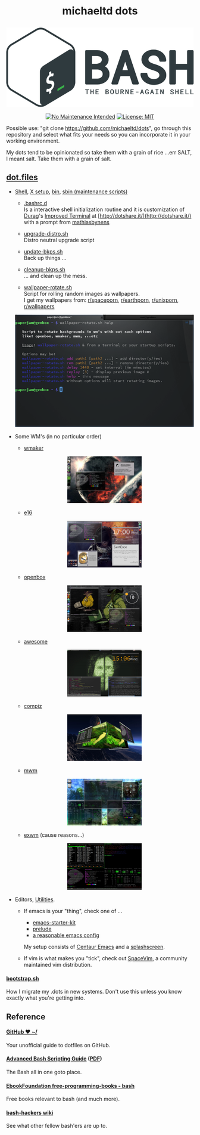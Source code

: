 # <p align="center">michaeltd dots</p>
<p align="center"><a href="http://www.tldp.org/LDP/abs/html/abs-guide.html"><img alt="bash-logo" src="assets/bash_logo_transparent.svg"></a></p>
<p align="center"><a href="http://unmaintained.tech/"><img alt="No Maintenance Intended" src="http://unmaintained.tech/badge.svg"></a> <a href="https://opensource.org/licenses/MIT"><img alt="License: MIT" src="https://img.shields.io/badge/License-MIT-yellow.svg"></a></p>

  Possible use: "git clone https://github.com/michaeltd/dots", go through this repository and select what fits your needs so you can incorporate it in your working environment.

  My dots tend to be opinionated so take them with a grain of rice ...err SALT, I meant salt. Take them with a grain of salt.

## [dot.files](dot.files)

* [Shell](dot.files/.bash_profile), [X setup](dot.files/.xinitrc), [bin](dot.files/bin/), [sbin (maintenance scripts)](dot.files/sbin/)

  * [.bashrc.d](dot.files/.bashrc.d)
  <br/>Is a interactive shell initialization routine and it is customization of [Durag](http://dotshare.it/~Durag/)'s [Improved Terminal](http://dotshare.it/dots/1027/) at [http://dotshare.it/](http://dotshare.it/) with a prompt from [mathiasbynens](https://github.com/mathiasbynens/dotfiles)

  * [upgrade-distro.sh](dot.files/sbin/upgrade-distro.sh)
  <br/>Distro neutral upgrade script

  * [update-bkps.sh](dot.files/sbin/update-bkps.sh)
  <br/>Back up things ...

  * [cleanup-bkps.sh](dot.files/sbin/cleanup-bkps.sh)
  <br/> ... and clean up the mess.

  * [wallpaper-rotate.sh](dot.files/bin/wallpaper-rotate.sh)
  <br/>Script for rolling random images as wallpapers.
  <br/>I get my wallpapers from: [r/spaceporn](https://www.reddit.com/r/spaceporn), [r/earthporn](https://www.reddit.com/r/earthporn/), [r/unixporn](https://www.reddit.com/r/unixporn), [r/wallpapers](https://www.reddit.com/r/wallpapers)

  <p align="center"><a href="wallpaper-rotate.sh"><img alt="Help screen" src="assets/wpr.png"></a></p>

* Some WM's (in no particular order)

  * [wmaker](dot.files/GNUstep/)

  <p align="center"><a href="dot.files/GNUstep/"><img width="200" alt="Window Maker" src="assets/wmaker.png"></a></p>

  * [e16](dot.files/.e16/)

  <p align="center"><a href="dot.files/.e16/"><img width="200" alt="e16" src="assets/e16.png"></a></p>

  * [openbox](dot.files/.config/openbox/)

  <p align="center"><a href="dot.files/.config/openbox/"><img width="200" alt="openbox" src="assets/openbox.png"></a></p>

  * [awesome](dot.files/.config/awesome/)

  <p align="center"><a href="dot.files/.config/awesome/"><img width="200" alt="awesome" src="assets/awesome.png"></a></p>

  * [compiz](dot.files/.config/compiz/)

  <p align="center"><a href="dot.files/.config/compiz/"><img width="200" alt="compiz" src="assets/compiz.png"></a></p>

  * [mwm](dot.files/.mwmrc)

  <p align="center"><a href="dot.files/.mwmrc"><img width="200" alt="Motif WM" src="assets/mwm.png"></a></p>

  * [exwm](https://github.com/ch11ng/exwm/wiki) (cause reasons...)

  <p align="center"><a href="https://github.com/ch11ng/exwm/wiki"><img width="200" alt="emacs(exwm)" src="assets/exwm.png"></a></p>


 * Editors, [Utilities](dot.files/.tmux.conf).

   * If emacs is your "thing", check one of ...

     * [emacs-starter-kit](https://github.com/technomancy/emacs-starter-kit)
     * [prelude](https://github.com/bbatsov/prelude)
     * [a reasonable emacs config](https://github.com/purcell/emacs.d)
     
     My setup consists of [Centaur Emacs](https://github.com/seagle0128/.emacs.d) and a [splashscreen](assets/gnu.png).

   * If vim is what makes you "tick", check out [SpaceVim](https://github.com/SpaceVim/SpaceVim), a community maintained vim distribution.

<a name="bootstrap.sh"></a>
#### [bootstrap.sh](bootstrap.sh)
How I migrate my .dots in new systems. Don't use this unless you know exactly what you're getting into.

## Reference
#### [GitHub ❤ ~/](https://dotfiles.github.io/)
Your unofficial guide to dotfiles on GitHub.

#### [Advanced Bash Scripting Guide](http://www.tldp.org/LDP/abs/html/abs-guide.html) ([PDF](http://www.tldp.org/LDP/abs/abs-guide.pdf))
The Bash all in one goto place.

#### [EbookFoundation free-programming-books - bash](https://github.com/EbookFoundation/free-programming-books/blob/master/free-programming-books.md#bash)
Free books relevant to bash (and much more).

#### [bash-hackers wiki](http://wiki.bash-hackers.org/)
See what other fellow bash'ers are up to.
